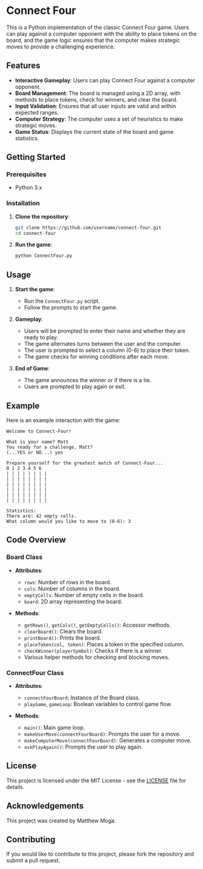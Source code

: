 # Connect Four

This is a Python implementation of the classic Connect Four game. Users can play against a computer opponent with the ability to place tokens on the board, and the game logic ensures that the computer makes strategic moves to provide a challenging experience.

## Features

- **Interactive Gameplay**: Users can play Connect Four against a computer opponent.
- **Board Management**: The board is managed using a 2D array, with methods to place tokens, check for winners, and clear the board.
- **Input Validation**: Ensures that all user inputs are valid and within expected ranges.
- **Computer Strategy**: The computer uses a set of heuristics to make strategic moves.
- **Game Status**: Displays the current state of the board and game statistics.

## Getting Started

### Prerequisites

- Python 3.x

### Installation

1. **Clone the repository**:
    ```bash
    git clone https://github.com/username/connect-four.git
    cd connect-four
    ```

2. **Run the game**:
    ```bash
    python ConnectFour.py
    ```

## Usage

1. **Start the game**:
    - Run the `ConnectFour.py` script.
    - Follow the prompts to start the game.

2. **Gameplay**:
    - Users will be prompted to enter their name and whether they are ready to play.
    - The game alternates turns between the user and the computer.
    - The user is prompted to select a column (0-6) to place their token.
    - The game checks for winning conditions after each move.

3. **End of Game**:
    - The game announces the winner or if there is a tie.
    - Users are prompted to play again or exit.

## Example

Here is an example interaction with the game:
```text
Welcome to Connect-Four!

What is your name? Matt
You ready for a challenge, Matt?
(...YES or NO...) yes

Prepare yourself for the greatest match of Connect-Four...
0 1 2 3 4 5 6
| | | | | | | |
| | | | | | | |
| | | | | | | |
| | | | | | | |
| | | | | | | |
| | | | | | | |

Statistics:
There are: 42 empty cells.
What column would you like to move to (0-6): 3
```

## Code Overview

### Board Class

- **Attributes**:
  - `rows`: Number of rows in the board.
  - `cols`: Number of columns in the board.
  - `emptyCells`: Number of empty cells in the board.
  - `board`: 2D array representing the board.

- **Methods**:
  - `getRows()`, `getCols()`, `getEmptyCells()`: Accessor methods.
  - `clearBoard()`: Clears the board.
  - `printBoard()`: Prints the board.
  - `placeToken(col, token)`: Places a token in the specified column.
  - `checkWinner(playerSymbol)`: Checks if there is a winner.
  - Various helper methods for checking and blocking moves.

### ConnectFour Class

- **Attributes**:
  - `connectFourBoard`: Instance of the Board class.
  - `playGame`, `gameLoop`: Boolean variables to control game flow.

- **Methods**:
  - `main()`: Main game loop.
  - `makeUserMove(connectFourBoard)`: Prompts the user for a move.
  - `makeComputerMove(connectFourBoard)`: Generates a computer move.
  - `askPlayAgain()`: Prompts the user to play again.


## License

This project is licensed under the MIT License - see the [LICENSE](LICENSE) file for details.

## Acknowledgements

This project was created by Matthew Moga.

## Contributing

If you would like to contribute to this project, please fork the repository and submit a pull request.
